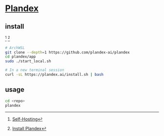 # [Plandex](https://github.com/plandex-ai/plandex)

## install

[^1] [^2]

```sh
# ArchWSL
git clone --depth=1 https://github.com/plandex-ai/plandex
cd plandex/app
sudo ./start_local.sh
```

```sh
# In a new terminal session
curl -sL https://plandex.ai/install.sh | bash
```

## usage

```sh
cd <repo>
plandex
```

[^1]: [Self-Hosting](https://docs.plandex.ai/hosting/self-hosting/local-mode-quickstart)
[^2]: [Install Plandex](https://docs.plandex.ai/install)
